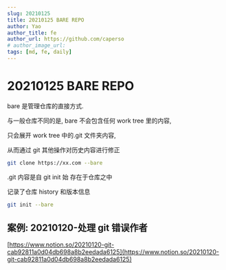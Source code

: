 ```yaml
---
slug: 20210125
title: 20210125 BARE REPO
author: Yao
author_title: fe
author_url: https://github.com/caperso
# author_image_url:
tags: [md, fe, daily]
---
```


# 20210125 BARE REPO

bare 是管理仓库的直接方式.

与一般仓库不同的是, bare 不会包含任何 work tree 里的内容,

只会展开 work tree 中的.git 文件夹内容,

从而通过 git 其他操作对历史内容进行修正

```bash
git clone https://xx.com --bare
```

.git 内容是自 git init 始 存在于仓库之中

记录了仓库 history 和版本信息

```bash
git init --bare
```

## 案例: 20210120-处理 git 错误作者

[https://www.notion.so/20210120-git-cab92811a0d04db698a8b2eedada6125](https://www.notion.so/20210120-git-cab92811a0d04db698a8b2eedada6125)
